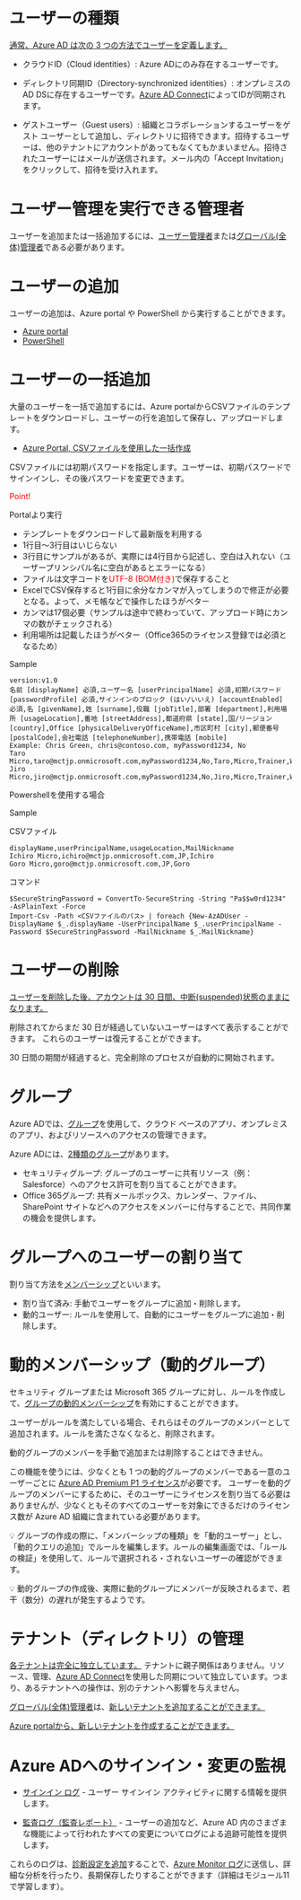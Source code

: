 
# ユーザーの種類

[通常、Azure AD は次の 3 つの方法でユーザーを定義します。](https://docs.microsoft.com/ja-jp/learn/modules/manage-users-and-groups-in-aad/3-users)

- クラウドID（Cloud identities）: Azure ADにのみ存在するユーザーです。

- ディレクトリ同期ID（Directory-synchronized identities）: オンプレミスのAD DSに存在するユーザーです。[Azure AD Connect](https://docs.microsoft.com/ja-jp/learn/modules/manage-users-and-groups-in-aad/6-azure-ad-connect)によってIDが同期されます。

- ゲストユーザー（Guest users）: 組織とコラボレーションするユーザーをゲスト ユーザーとして追加し、ディレクトリに招待できます。招待するユーザーは、他のテナントにアカウントがあってもなくてもかまいません。招待されたユーザーにはメールが送信されます。メール内の「Accept Invitation」をクリックして、招待を受け入れます。

# ユーザー管理を実行できる管理者

ユーザーを追加または一括追加するには、[ユーザー管理者](https://docs.microsoft.com/ja-jp/azure/active-directory/roles/permissions-reference#user-administrator)または[グローバル(全体)管理者](https://docs.microsoft.com/ja-jp/azure/active-directory/roles/permissions-reference#global-administrator--company-administrator)である必要があります。

# ユーザーの追加

ユーザーの追加は、Azure portal や PowerShell から実行することができます。

- [Azure portal](https://docs.microsoft.com/ja-jp/azure/active-directory/external-identities/b2b-quickstart-add-guest-users-portal)
- [PowerShell](https://docs.microsoft.com/ja-jp/azure/active-directory/external-identities/b2b-quickstart-invite-powershell)

# ユーザーの一括追加

大量のユーザーを一括で追加するには、Azure portalからCSVファイルのテンプレートをダウンロードし、ユーザーの行を追加して保存し、アップロードします。

- [Azure Portal, CSVファイルを使用した一括作成](https://docs.microsoft.com/ja-jp/azure/active-directory/enterprise-users/users-bulk-add#to-create-users-in-bulk)

CSVファイルには初期パスワードを指定します。ユーザーは、初期パスワードでサインインし、その後パスワードを変更できます。

<span style="color: red; ">Point!</span>

Portalより実行
- テンプレートをダウンロードして最新版を利用する
- 1行目～3行目はいじらない
- 3行目にサンプルがあるが、実際には4行目から記述し、空白は入れない（ユーザープリンシパル名に空白があるとエラーになる）
- ファイルは文字コードを<span style="color: red; ">UTF-8 (BOM付き)</span>で保存すること
- ExcelでCSV保存すると1行目に余分なカンマが入ってしまうので修正が必要となる。よって、メモ帳などで操作したほうがベター
- カンマは17個必要（サンプルは途中で終わっていて、アップロード時にカンマの数がチェックされる）
- 利用場所は記載したほうがベター（Office365のライセンス登録では必須となるため）

Sample

```
version:v1.0
名前 [displayName] 必須,ユーザー名 [userPrincipalName] 必須,初期パスワード [passwordProfile] 必須,サインインのブロック (はい/いいえ) [accountEnabled] 必須,名 [givenName],姓 [surname],役職 [jobTitle],部署 [department],利用場所 [usageLocation],番地 [streetAddress],都道府県 [state],国/リージョン [country],Office [physicalDeliveryOfficeName],市区町村 [city],郵便番号 [postalCode],会社電話 [telephoneNumber],携帯電話 [mobile]
Example: Chris Green, chris@contoso.com, myPassword1234, No
Taro Micro,taro@mctjp.onmicrosoft.com,myPassword1234,No,Taro,Micro,Trainer,WWL,JP,,,,,,,,
Jiro Micro,jiro@mctjp.onmicrosoft.com,myPassword1234,No,Jiro,Micro,Trainer,WWL,JP,,,,,,,,
```

Powershellを使用する場合

Sample

CSVファイル

 ```
displayName,userPrincipalName,usageLocation,MailNickname
Ichiro Micro,ichiro@mctjp.onmicrosoft.com,JP,Ichiro
Goro Micro,goro@mctjp.onmicrosoft.com,JP,Goro
 ```

コマンド

 ```
$SecureStringPassword = ConvertTo-SecureString -String "Pa$$w0rd1234" -AsPlainText -Force
Import-Csv -Path <CSVファイルのパス> | foreach {New-AzADUser -DisplayName $_.displayName -UserPrincipalName $_.userPrincipalName -Password $SecureStringPassword -MailNickname $_.MailNickname}
 ```

# ユーザーの削除

[ユーザーを削除した後、アカウントは 30 日間、中断(suspended)状態のままになります。](https://docs.microsoft.com/ja-jp/azure/active-directory/fundamentals/active-directory-users-restore)

削除されてからまだ 30 日が経過していないユーザーはすべて表示することができます。 これらのユーザーは復元することができます。

30 日間の期間が経過すると、完全削除のプロセスが自動的に開始されます。

# グループ

Azure ADでは、[グループ](https://docs.microsoft.com/ja-jp/azure/active-directory/fundamentals/active-directory-manage-groups?context=azure/active-directory/enterprise-users/context/ugr-context)を使用して、クラウド ベースのアプリ、オンプレミスのアプリ、およびリソースへのアクセスの管理できます。

Azure ADには、[2種類のグループ](https://docs.microsoft.com/ja-jp/azure/active-directory/fundamentals/active-directory-groups-create-azure-portal?context=azure/active-directory/enterprise-users/context/ugr-context#group-types)があります。

- セキュリティグループ: グループのユーザーに共有リソース（例：Salesforce）へのアクセス許可を割り当てることができます。
- Office 365グループ: 共有メールボックス、カレンダー、ファイル、SharePoint サイトなどへのアクセスをメンバーに付与することで、共同作業の機会を提供します。

# グループへのユーザーの割り当て

割り当て方法を[メンバーシップ](https://docs.microsoft.com/ja-jp/azure/active-directory/fundamentals/active-directory-groups-create-azure-portal?context=azure/active-directory/enterprise-users/context/ugr-context#membership-types)といいます。

- 割り当て済み: 手動でユーザーをグループに追加・削除します。
- 動的ユーザー: ルールを使用して、自動的にユーザーをグループに追加・削除します。

# 動的メンバーシップ（動的グループ）

セキュリティ グループまたは Microsoft 365 グループに対し、ルールを作成して、[グループの動的メンバーシップ](https://docs.microsoft.com/ja-jp/azure/active-directory/enterprise-users/groups-dynamic-membership)を有効にすることができます。

ユーザーがルールを満たしている場合、それらはそのグループのメンバーとして追加されます。ルールを満たさなくなると、削除されます。

動的グループのメンバーを手動で追加または削除することはできません。

この機能を使うには、少なくとも 1 つの動的グループのメンバーである一意のユーザーごとに [Azure AD Premium P1 ライセンス](https://azure.microsoft.com/ja-jp/pricing/details/active-directory/)が必要です。 ユーザーを動的グループのメンバーにするために、そのユーザーにライセンスを割り当てる必要はありませんが、少なくともそのすべてのユーザーを対象にできるだけのライセンス数が Azure AD 組織に含まれている必要があります。

:bulb: グループの作成の際に、「メンバーシップの種類」を「動的ユーザー」とし、「動的クエリの追加」でルールを編集します。ルールの編集画面では、「ルールの検証」を使用して、ルールで選択される・されないユーザーの確認ができます。

:bulb: 動的グループの作成後、実際に動的グループにメンバーが反映されるまで、若干（数分）の遅れが発生するようです。

# テナント（ディレクトリ）の管理

[各テナントは完全に独立しています。](https://docs.microsoft.com/ja-jp/azure/active-directory/enterprise-users/licensing-directory-independence)
テナントに親子関係はありません。リソース、管理、[Azure AD Connect](https://docs.microsoft.com/ja-jp/learn/modules/manage-users-and-groups-in-aad/6-azure-ad-connect)を使用した同期について独立しています。つまり、あるテナントへの操作は、別のテナントへ影響を与えません。

[グローバル(全体)管理者](https://docs.microsoft.com/ja-jp/azure/active-directory/roles/permissions-reference#global-administrator--company-administrator)は、[新しいテナントを追加することができます。](https://docs.microsoft.com/ja-jp/azure/active-directory/enterprise-users/licensing-directory-independence#add-an-azure-ad-organization)

[Azure portalから、新しいテナントを作成することができます。](https://docs.microsoft.com/ja-jp/azure/active-directory/fundamentals/active-directory-access-create-new-tenant)

# Azure ADへのサインイン・変更の監視

- [サインイン ログ](https://docs.microsoft.com/ja-jp/azure/active-directory/reports-monitoring/concept-sign-ins#download-sign-in-activities) - ユーザー サインイン アクティビティに関する情報を提供します。

- [監査ログ（監査レポート）](https://docs.microsoft.com/ja-jp/azure/active-directory/reports-monitoring/concept-audit-logs) - ユーザーの追加など、Azure AD 内のさまざまな機能によって行われたすべての変更についてログによる追跡可能性を提供します。

これらのログは、[診断設定を追加](https://docs.microsoft.com/ja-jp/azure/active-directory/reports-monitoring/howto-integrate-activity-logs-with-log-analytics#send-logs-to-azure-monitor)することで、[Azure Monitor ログ](https://docs.microsoft.com/ja-jp/azure/azure-monitor/platform/data-platform-logs#sources-of-data-for-azure-monitor-logs)に送信し、詳細な分析を行ったり、長期保存したりすることができます（詳細はモジュール11で学習します）。
